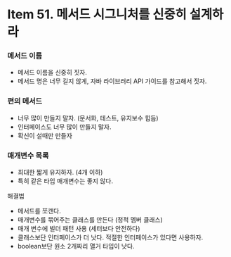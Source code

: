 # Item 51. 메서드 시그니처를 신중히 설계하라

### 메서드 이름

- 메서드 이름을 신중히 짓자.
- 메서드 명은 너무 길지 않게, 자바 라이브러리 API 가이드를 참고해서 짓자.

### 편의 메서드

- 너무 많이 만들지 말자. (문서화, 테스트, 유지보수 힘듬)
- 인터페이스도 너무 많이 만들지 말자.
- 확신이 설때만 만들자

### 매개변수 목록

- 최대한 짧게 유지하자. (4개 이하)
- 특히 같은 타입 매개변수는 좋지 않다.

해결법

- 메서드를 쪼갠다.
- 매개변수를 묶어주는 클래스를 만든다 (정적 멤버 클래스)
- 매개 변수에 빌더 패턴 사용 (세터보다 안전하다)
- 클래스보단 인터페이스가 더 낫다. 적절한 인터페이스가 있다면 사용하자.
- boolean보단 원소 2개짜리 열거 타입이 낫다.
